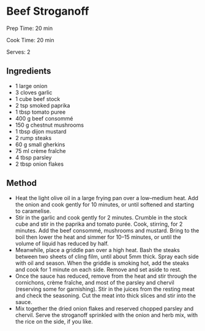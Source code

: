 # Beef Stroganoff

Prep Time: 20 min

Cook Time: 20 min

Serves: 2

## Ingredients

- 1 large onion
- 3 cloves garlic
- 1 cube beef stock
- 2 tsp smoked paprika
- 1 tbsp tomato puree
- 400 g beef consommé
- 150 g chestnut mushrooms
- 1 tbsp dijon mustard
- 2 rump steaks
- 60 g small gherkins
- 75 ml crème fraîche
- 4 tbsp parsley
- 2 tbsp onion flakes

## Method

- Heat the light olive oil in a large frying pan over a low–medium heat. Add the onion and cook gently for 10 minutes, or until softened and starting to caramelise.
- Stir in the garlic and cook gently for 2 minutes. Crumble in the stock cube and stir in the paprika and tomato purée. Cook, stirring, for 2 minutes. Add the beef consommé, mushrooms and mustard. Bring to the boil then lower the heat and simmer for 10–15 minutes, or until the volume of liquid has reduced by half.
- Meanwhile, place a griddle pan over a high heat. Bash the steaks between two sheets of cling film, until about 5mm thick. Spray each side with oil and season. When the griddle is smoking hot, add the steaks and cook for 1 minute on each side. Remove and set aside to rest.
- Once the sauce has reduced, remove from the heat and stir through the cornichons, crème fraîche, and most of the parsley and chervil (reserving some for garnishing). Stir in the juices from the resting meat and check the seasoning. Cut the meat into thick slices and stir into the sauce.
- Mix together the dried onion flakes and reserved chopped parsley and chervil. Serve the stroganoff sprinkled with the onion and herb mix, with the rice on the side, if you like.
